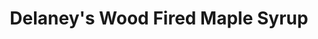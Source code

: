 ---
title: "Delaney's Wood Fired Maple Syrup"
url: /rose-city/delaneys-wood-fired-maple-syrup/
shop: farm
---